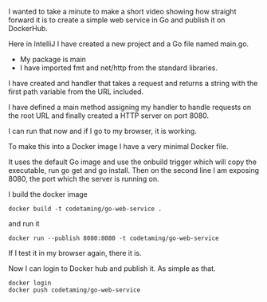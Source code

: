 I wanted to take a minute to make a short video showing how straight forward it is to create a simple web service in Go and publish it on DockerHub.

Here in IntelliJ I have created a new project and a Go file named main.go.

- My package is main
- I have imported fmt and net/http from the standard libraries.

I have created and handler that takes a request and returns a string with the first path variable from the URL included.

I have defined a main method assigning my handler to handle requests on the root URL and finally created a HTTP server on port 8080.

I can run that now and if I go to my browser, it is working.

To make this into a Docker image I have a very minimal Docker file.
 
It uses the default Go image and use the onbuild trigger which will copy the executable, run go get and go install. Then on the second line I am exposing 8080, the port which the server is running on.

I build the docker image

```
docker build -t codetaming/go-web-service .
```

and run it

```
docker run --publish 8080:8080 -t codetaming/go-web-service
```

If I test it in my browser again, there it is.

Now I can login to Docker hub and publish it. As simple as that.

```
docker login
docker push codetaming/go-web-service
```




